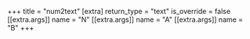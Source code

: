 +++
title = "num2text"
[extra]
return_type = "text"
is_override = false
[[extra.args]]
name = "N"
[[extra.args]]
name = "A"
[[extra.args]]
name = "B"
+++
